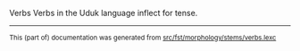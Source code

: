 Verbs
Verbs in the Uduk language inflect for tense.

* * *

<small>This (part of) documentation was generated from [src/fst/morphology/stems/verbs.lexc](https://github.com/giellalt/lang-udu/blob/main/src/fst/morphology/stems/verbs.lexc)</small>
